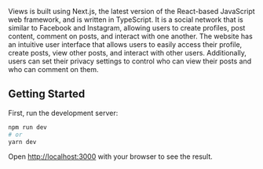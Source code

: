 Views is built using Next.js, the latest version of the React-based JavaScript web framework, and is written in TypeScript. It is a social network that is similar to Facebook and Instagram, allowing users to create profiles, post content, comment on posts, and interact with one another. The website has an intuitive user interface that allows users to easily access their profile, create posts, view other posts, and interact with other users. Additionally, users can set their privacy settings to control who can view their posts and who can comment on them. 


## Getting Started

First, run the development server:

```bash
npm run dev
# or
yarn dev
```

Open [http://localhost:3000](http://localhost:3000) with your browser to see the result.






